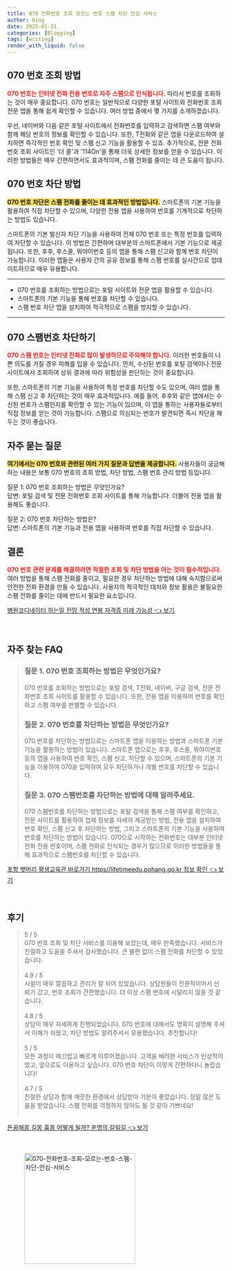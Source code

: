 ```yaml
---
title: 070 전화번호 조회 모르는 번호 스팸 차단 안심 서비스
author: bing
date: 2025-01-31
categories: [Blogging]
tags: [writing]
render_with_liquid: false
---
```



<h2 id='070번호_조회'>070 번호 조회 방법</h2>

<p><b><span style="color: #ee2323;">070 번호는 인터넷 전화 전용 번호로 자주 스팸으로 인식됩니다.</span></b> 따라서 번호를 조회하는 것이 매우 중요합니다. 070 번호는 일반적으로 다양한 포털 사이트와 전화번호 조회 전문 앱을 통해 쉽게 확인할 수 있습니다. 여러 방법 중에서 몇 가지를 소개하겠습니다.</p>

<p>우선, 네이버와 다음 같은 포털 사이트에서 전화번호를 입력하고 검색하면 스팸 여부와 함께 해당 번호의 정보를 확인할 수 있습니다. 또한, T전화와 같은 앱을 다운로드하여 설치하면 즉각적인 번호 확인 및 스팸 신고 기능을 활용할 수 있죠. 추가적으로, 전문 전화번호 조회 사이트인 '더 콜'과 '114On'을 통해 더욱 상세한 정보를 얻을 수 있습니다. 이러한 방법들은 매우 간편하면서도 효과적이며, 스팸 전화를 줄이는 데 큰 도움이 됩니다.</p>

<h2 id='070번호_차단'>070 번호 차단 방법</h2>

<p><b><span style="background-color: #ffe066;">070 번호 차단은 스팸 전화를 줄이는 데 효과적인 방법입니다.</span></b> 스마트폰의 기본 기능을 활용하여 직접 차단할 수 있으며, 다양한 전용 앱을 사용하여 번호를 기계적으로 차단하는 방법도 있습니다.</p>

<p>스마트폰의 기본 발신자 차단 기능을 사용하여 전체 070 번호 또는 특정 번호를 입력하여 차단할 수 있습니다. 이 방법은 간편하며 대부분의 스마트폰에서 기본 기능으로 제공됩니다. 또한, 후후, 후스콜, 뭐야이번호 등의 앱을 통해 스팸 신고와 함께 번호 차단이 가능합니다. 이러한 앱들은 사용자 간의 공유 정보를 통해 스팸 번호를 실시간으로 업데이트하므로 매우 유용합니다.</p>

<hr />

<ul>
    <li>070 번호를 조회하는 방법으로는 포털 사이트와 전문 앱을 활용할 수 있습니다.</li>
    <li>스마트폰의 기본 기능을 통해 번호를 차단할 수 있습니다.</li>
    <li>스팸 번호 차단 앱을 설치하여 적극적으로 스팸을 방지할 수 있습니다.</li>
</ul>

<hr />

<h2 id='070스팸번호_차단'>070 스팸번호 차단하기</h2>

<p><b><span style="color: #ee2323;">070 스팸 번호는 인터넷 전화로 많이 발생하므로 주의해야 합니다.</span></b> 이러한 번호들이 나쁜 의도를 가질 경우 피해를 입을 수 있습니다. 먼저, 수신된 번호를 포털 검색이나 전문 사이트에서 조회하여 상위 결과에 따라 위험성을 판단하는 것이 중요합니다.</p>

<p>또한, 스마트폰의 기본 기능을 사용하여 특정 번호를 차단할 수도 있으며, 여러 앱을 통해 스팸 신고 후 차단하는 것이 매우 효과적입니다. 예를 들어, 후후와 같은 앱에서는 수신된 번호가 스팸인지를 확인할 수 있는 기능이 있으며, 이 앱을 통하는 사용자들로부터 직접 정보를 얻는 것이 가능합니다. 스팸으로 의심되는 번호가 발견되면 즉시 차단을 해 두는 것이 좋습니다.</p>

<h2 id='자주_묻는_질문'>자주 묻는 질문</h2>

<p><b><span style="background-color: #ffe066;">여기에서는 070 번호와 관련된 여러 가지 질문과 답변을 제공합니다.</span></b> 사용자들이 궁금해하는 내용은 보통 070 번호의 조회 방법, 차단 방법, 스팸 번호 관리 방법 등입니다.</p>

<p>질문 1: 070 번호 조회하는 방법은 무엇인가요?<br>
답변: 포털 검색 및 전문 전화번호 조회 사이트를 통해 가능합니다. 더불어 전용 앱을 활용해도 좋습니다.</p>

<p>질문 2: 070 번호 차단하는 방법은?<br>
답변: 스마트폰의 기본 기능과 전용 앱을 사용하여 번호를 직접 차단할 수 있습니다.</p>

<h2 id='결론'>결론</h2>

<p><b><span style="color: #ee2323;">070 번호 관련 문제를 해결하려면 적절한 조회 및 차단 방법을 아는 것이 필수적입니다.</span></b> 여러 방법을 통해 스팸 전화를 줄이고, 필요한 경우 차단하는 방법에 대해 숙지함으로써 안전한 전화 환경을 만들 수 있습니다. 사용자의 적극적인 대처와 정보 활용은 불필요한 스팸 전화를 줄이는 데에 반드시 필요한 요소입니다.</p>


<p><a class="click-button" title="병원코디네이터 하는일 전망 적성 연봉 자격증 미래 가능성" href="https://adkhouse.github.io/posts/%EB%B3%91%EC%9B%90%EC%BD%94%EB%94%94%EB%84%A4%EC%9D%B4%ED%84%B0-%ED%95%98%EB%8A%94%EC%9D%BC-%EC%A0%84%EB%A7%9D-%EC%A0%81%EC%84%B1-%EC%97%B0%EB%B4%89-%EC%9E%90%EA%B2%A9%EC%A6%9D-%EB%AF%B8%EB%9E%98-%EA%B0%80%EB%8A%A5%EC%84%B1/" rel="dofollow">병원코디네이터 하는일 전망 적성 연봉 자격증 미래 가능성 👈 보기</a></p><br>
<h2 id='자주_찾는_FAQ'>자주 찾는 FAQ</h2>
<div itemscope="" itemtype="https://schema.org/FAQPage"> 
<blockquote> 
<div itemscope="" itemprop="mainEntity" itemtype="https://schema.org/Question"> 
<h3 itemprop="name">질문 1. 070 번호 조회하는 방법은 무엇인가요?</h3> 
<div itemscope="" itemprop="acceptedAnswer" itemtype="https://schema.org/Answer"> 
<span itemprop="text"> 
<p>070 번호를 조회하는 방법으로는 포털 검색, T전화, 네이버, 구글 검색, 전문 전화번호 조회 사이트를 활용할 수 있습니다. 또한, 전용 앱을 이용하여 번호를 확인하고 스팸 여부를 판별할 수 있습니다.</p> 
</span> 
</div> 
</div> 

<div itemscope="" itemprop="mainEntity" itemtype="https://schema.org/Question"> 
<h3 itemprop="name">질문 2. 070 번호를 차단하는 방법은 무엇인가요?</h3> 
<div itemscope="" itemprop="acceptedAnswer" itemtype="https://schema.org/Answer"> 
<span itemprop="text"> 
<p>070 번호를 차단하는 방법으로는 스마트폰 앱을 이용하는 방법과 스마트폰 기본 기능을 활용하는 방법이 있습니다. 스마트폰 앱으로는 후후, 후스콜, 뭐야이번호 등의 앱을 사용하여 번호 확인, 스팸 신고, 차단할 수 있으며, 스마트폰의 기본 기능을 이용하여 070을 입력하여 모두 차단하거나 개별 번호를 차단할 수 있습니다.</p> 
</span> 
</div> 
</div> 

<div itemscope="" itemprop="mainEntity" itemtype="https://schema.org/Question"> 
<h3 itemprop="name">질문 3. 070 스팸번호를 차단하는 방법에 대해 알려주세요.</h3> 
<div itemscope="" itemprop="acceptedAnswer" itemtype="https://schema.org/Answer"> 
<span itemprop="text"> 
<p>070 스팸번호를 차단하는 방법으로는 포털 검색을 통해 스팸 여부를 확인하고, 전문 사이트를 활용하여 업체 정보를 자세히 제공받는 방법, 전용 앱을 설치하여 번호 확인, 스팸 신고 후 차단하는 방법, 그리고 스마트폰의 기본 기능을 사용하여 번호를 차단하는 방법이 있습니다. 070으로 시작하는 전화번호는 대부분 인터넷 전화 전용 번호이며, 스팸 전화로 인식되는 경우가 많으므로 이러한 방법들을 통해 효과적으로 스팸번호를 차단할 수 있습니다.</p> 
</span> 
</div> 
</div> 
</blockquote> 
</div>
<p><a class="click-button" title="포항 뱃머리 평생교육관 바로가기 https//lifetimeedu.pohang.go.kr 정보 확인" href="https://adkhouse.github.io/posts/%ED%8F%AC%ED%95%AD-%EB%B1%83%EB%A8%B8%EB%A6%AC-%ED%8F%89%EC%83%9D%EA%B5%90%EC%9C%A1%EA%B4%80-%EB%B0%94%EB%A1%9C%EA%B0%80%EA%B8%B0-httpslifetimeedu.pohang.go.kr-%EC%A0%95%EB%B3%B4-%ED%99%95%EC%9D%B8/" rel="dofollow">포항 뱃머리 평생교육관 바로가기 https//lifetimeedu.pohang.go.kr 정보 확인 👈 보기</a></p><br>
<h2 id='후기'>후기</h2>
<div itemscope itemtype="https://schema.org/Product">
  <blockquote>
  <div itemprop="review" itemscope itemtype="https://schema.org/Review">
      <div itemprop="reviewRating" itemscope itemtype="https://schema.org/Rating"> <span itemprop="ratingValue">5</span> / <span itemprop="bestRating">5</span> </div>
      <span itemprop="reviewBody">070 번호 조회 및 차단 서비스를 이용해 보았는데, 매우 만족했습니다. 서비스가 친절하고 도움을 주셔서 감사했습니다. 큰 불편 없이 스팸 전화를 차단할 수 있었습니다.</span>
  </div>
  <br>
  <div itemprop="review" itemscope itemtype="https://schema.org/Review">
      <div itemprop="reviewRating" itemscope itemtype="https://schema.org/Rating"> <span itemprop="ratingValue">4.9</span> / <span itemprop="bestRating">5</span> </div>
      <span itemprop="reviewBody">시설이 매우 깔끔하고 관리가 잘 되어 있었습니다. 상담원들이 전문적이어서 신뢰가 갔고, 번호 조회가 간편했습니다. 더 이상 스팸 번호에 시달리지 않을 것 같습니다.</span>
  </div>
  <br>
  <div itemprop="review" itemscope itemtype="https://schema.org/Review">
      <div itemprop="reviewRating" itemscope itemtype="https://schema.org/Rating"> <span itemprop="ratingValue">4.8</span> / <span itemprop="bestRating">5</span> </div>
      <span itemprop="reviewBody">상담이 매우 자세하게 진행되었습니다. 070 번호에 대해서도 명확히 설명해 주셔서 이해가 쉬웠고, 차단 방법도 알려주셔서 유용했습니다. 추천합니다!</span>
  </div>
  <br>
  <div itemprop="review" itemscope itemtype="https://schema.org/Review">
      <div itemprop="reviewRating" itemscope itemtype="https://schema.org/Rating"> <span itemprop="ratingValue">5</span> / <span itemprop="bestRating">5</span> </div>
      <span itemprop="reviewBody">모든 과정이 매끄럽고 빠르게 이루어졌습니다. 고객을 배려한 서비스가 인상적이었고, 앞으로도 이용하고 싶습니다. 070 번호 차단이 이렇게 간편하다니 놀랍습니다!</span>
  </div>
  <br>
  <div itemprop="review" itemscope itemtype="https://schema.org/Review">
      <div itemprop="reviewRating" itemscope itemtype="https://schema.org/Rating"> <span itemprop="ratingValue">4.7</span> / <span itemprop="bestRating">5</span> </div>
      <span itemprop="reviewBody">친절한 상담과 함께 깨끗한 환경에서 상담받아 기분이 좋았습니다. 정말 많은 도움을 받았습니다. 스팸 전화를 걱정하지 않아도 될 것 같아 기쁘네요!</span>
  </div>
  <br>
  </blockquote>
</div>
<p><a class="click-button" title="돈꿈해몽 길몽 흉몽 어떻게 될까? 운명의 갈림길" href="https://adkhouse.github.io/posts/%EB%8F%88%EA%BF%88%ED%95%B4%EB%AA%BD-%EA%B8%B8%EB%AA%BD-%ED%9D%89%EB%AA%BD-%EC%96%B4%EB%96%BB%EA%B2%8C-%EB%90%A0%EA%B9%8C-%EC%9A%B4%EB%AA%85%EC%9D%98-%EA%B0%88%EB%A6%BC%EA%B8%B8/" rel="dofollow">돈꿈해몽 길몽 흉몽 어떻게 될까? 운명의 갈림길 👈 보기</a></p><br>
<figure class="image"><img src="https://adkhouse.github.io/assets/img/thumbnail/070-전화번호-조회-모르는-번호-스팸-차단-안심-서비스.webp" alt="070-전화번호-조회-모르는-번호-스팸-차단-안심-서비스" width="256" height="256"></figure>